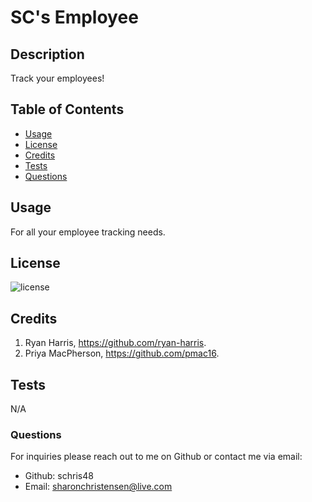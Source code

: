
  
  # SC's Employee

  ## Description
  Track your employees!

  ## Table of Contents
  - [Usage](#usage)
  - [License](#license)
  - [Credits](#credits)
  - [Tests](#tests)
  - [Questions](#questions)

  ## Usage
  For all your employee tracking needs.

  ## License

  ![license](https://img.shields.io/badge/license-MIT-blueviolet.png)

  ## Credits
  1. Ryan Harris, https://github.com/ryan-harris.
  2. Priya MacPherson, https://github.com/pmac16.

  ## Tests
  N/A
  
  ### Questions
  For inquiries please reach out to me on Github or contact me via email:
  - Github: schris48
  - Email: sharonchristensen@live.com
  